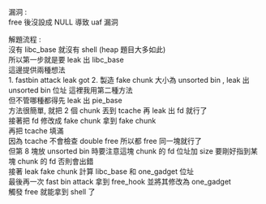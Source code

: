 漏洞 : <br>
	free 後沒設成 NULL 導致 uaf 漏洞

解題流程 :<br>
	沒有 libc_base 就沒有 shell (heap 題目大多如此) <br>
	所以第一步就是要 leak 出 libc_base <br>
	這邊提供兩種想法 <br>
	1. fastbin attack leak got
	2. 製造 fake chunk 大小為 unsorted bin , leak 出 unsorted bin 位址
	這裡我用第二種方法 <br>
	但不管哪種都得先 leak 出 pie_base <br>
	方法很簡單, 就把 2 個 chunk 丟到 tcache 再 leak 出 fd 就行了 <br>
	接著把 fd 修改成 fake chunk 拿到 fake chunk <br>
	再把 tcache 填滿<br>
	因為 tcache 不會檢查 double free 所以都 free 同一塊就行了 <br>
	但第 8 塊放 unsorted bin 時要注意這塊 chunk 的 fd 位址加 size 要剛好指到某塊 chunk 的 fd 否則會出錯 <br>
	接著 leak fake chunk 計算 libc_base 和 one_gadget 位址 <br>
	最後再一次 fast bin attack 拿到 free_hook 並將其修改為 one_gadget <br>
	觸發 free 就能拿到 shell 了 <br>
